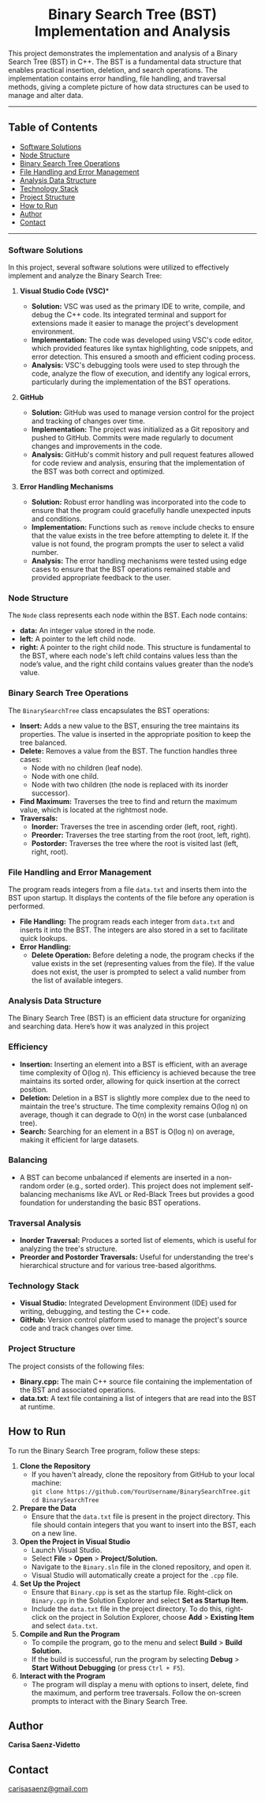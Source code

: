 <h1 align="center">Binary Search Tree (BST) Implementation and Analysis</h1>

This project demonstrates the implementation and analysis of a Binary Search Tree (BST) in C++. The BST is a fundamental data structure that enables practical insertion, deletion, and search operations.
The implementation contains error handling, file handling, and traversal methods, giving a complete picture of how data structures can be used to manage and alter data.
***
## Table of Contents

- [Software Solutions](#software-solutions)
- [Node Structure](#node-structure)
- [Binary Search Tree Operations](#binary-search-tree-operations)
- [File Handling and Error Management](#file-handling-and-error-management)
- [Analysis Data Structure](#analysis-data-structure)
- [Technology Stack](#technology-stack)
- [Project Structure](#project-structure)
- [How to Run](#how-to-run)
- [Author](#author)
- [Contact](#contact)
***

### Software Solutions
In this project, several software solutions were utilized to effectively implement and analyze the Binary Search Tree:

1. **Visual Studio Code (VSC)***
   * **Solution:** VSC was used as the primary IDE to write, compile, and debug the C++ code. Its integrated terminal and support for extensions made it easier to manage the project's development environment.
   * **Implementation:** The code was developed using VSC's code editor, which provided features like syntax highlighting, code snippets, and error detection. This ensured a smooth and efficient coding process.
   * **Analysis:** VSC's debugging tools were used to step through the code, analyze the flow of execution, and identify any logical errors, particularly during the implementation of the BST operations.

2. **GitHub**
   * **Solution:** GitHub was used to manage version control for the project and tracking of changes over time.
   * **Implementation:** The project was initialized as a Git repository and pushed to GitHub. Commits were made regularly to document changes and improvements in the code.
   * **Analysis:** GitHub's commit history and pull request features allowed for code review and analysis, ensuring that the implementation of the BST was both correct and optimized.

3. **Error Handling Mechanisms**
   * **Solution:** Robust error handling was incorporated into the code to ensure that the program could gracefully handle unexpected inputs and conditions.
   * **Implementation:** Functions such as `remove` include checks to ensure that the value exists in the tree before attempting to delete it. If the value is not found,
     the program prompts the user to select a valid number.
   * **Analysis:** The error handling mechanisms were tested using edge cases to ensure that the BST operations remained stable and provided appropriate feedback to the user.

### Node Structure
The `Node` class represents each node within the BST. Each node contains:
* **data:** An integer value stored in the node.
* **left:** A pointer to the left child node.
* **right:** A pointer to the right child node.
This structure is fundamental to the BST, where each node's left child contains values less than the node’s value, and the right child contains values greater than the node’s value.

### Binary Search Tree Operations
The `BinarySearchTree` class encapsulates the BST operations:
* **Insert:** Adds a new value to the BST, ensuring the tree maintains its properties. The value is inserted in the appropriate position to keep the tree balanced.
* **Delete:** Removes a value from the BST. The function handles three cases:
  * Node with no children (leaf node).
  * Node with one child.
  * Node with two children (the node is replaced with its inorder successor).
* **Find Maximum:** Traverses the tree to find and return the maximum value, which is located at the rightmost node.
* **Traversals:**
  * **Inorder:** Traverses the tree in ascending order (left, root, right).
  * **Preorder:** Traverses the tree starting from the root (root, left, right).
  * **Postorder:** Traverses the tree where the root is visited last (left, right, root).

### File Handling and Error Management
The program reads integers from a file `data.txt` and inserts them into the BST upon startup. It displays the contents of the file before any operation is performed.
* **File Handling:** The program reads each integer from `data.txt` and inserts it into the BST. The integers are also stored in a set to facilitate quick lookups.
* **Error Handling:**
  * **Delete Operation:** Before deleting a node, the program checks if the value exists in the set
    (representing values from the file). If the value does not exist, the user is prompted to select a valid number from the list of available integers.

### Analysis Data Structure
The Binary Search Tree (BST) is an efficient data structure for organizing and searching data. Here’s how it was analyzed in this project
### Efficiency
  * **Insertion:** Inserting an element into a BST is efficient, with an average time complexity of O(log n). This efficiency is achieved because the tree maintains its sorted order, allowing for quick insertion at the correct position.
  * **Deletion:** Deletion in a BST is slightly more complex due to the need to maintain the tree's structure. The time complexity remains O(log n) on average, though it can degrade to O(n) in the worst case (unbalanced tree).
  * **Search:** Searching for an element in a BST is O(log n) on average, making it efficient for large datasets.

### Balancing
* A BST can become unbalanced if elements are inserted in a non-random order (e.g., sorted order).
This project does not implement self-balancing mechanisms like AVL or Red-Black Trees but provides a good foundation for understanding the basic BST operations.

### Traversal Analysis
* **Inorder Traversal:** Produces a sorted list of elements, which is useful for analyzing the tree's structure.
* **Preorder and Postorder Traversals:** Useful for understanding the tree's hierarchical structure and for various tree-based algorithms.

### Technology Stack
* **Visual Studio:** Integrated Development Environment (IDE) used for writing, debugging, and testing the C++ code.
* **GitHub:** Version control platform used to manage the project's source code and track changes over time.

### Project Structure
The project consists of the following files:
* **Binary.cpp:** The main C++ source file containing the implementation of the BST and associated operations.
* **data.txt:** A text file containing a list of integers that are read into the BST at runtime.

## How to Run
To run the Binary Search Tree program, follow these steps:
1. **Clone the Repository**
   * If you haven't already, clone the repository from GitHub to your local machine:
     <br>`git clone https://github.com/YourUsername/BinarySearchTree.git`<br> `cd BinarySearchTree`
2. **Prepare the Data**
   * Ensure that the `data.txt` file is present in the project directory. This file should contain integers that you want to insert into the BST, each on a new line.
3. **Open the Project in Visual Studio**
   * Launch Visual Studio.
   * Select **File** > **Open** > **Project/Solution.**
   * Navigate to the `Binary.sln` file in the cloned repository, and open it.
   * Visual Studio will automatically create a project for the `.cpp` file.
4. **Set Up the Project**
   * Ensure that `Binary.cpp` is set as the startup file. Right-click on `Binary.cpp` in the Solution Explorer and select **Set as Startup Item.**
   * Include the `data.txt` file in the project directory. To do this, right-click on the project in Solution Explorer, choose **Add** > **Existing Item** and select `data.txt`.
5. **Compile and Run the Program**
   * To compile the program, go to the menu and select **Build** > **Build Solution.**
   * If the build is successful, run the program by selecting **Debug** > **Start Without Debugging** (or press `Ctrl + F5`).
6. **Interact with the Program**
   * The program will display a menu with options to insert, delete, find the maximum, and perform tree traversals. Follow the on-screen prompts to interact with the Binary Search Tree.

 ## Author
**Carisa Saenz-Videtto**

## Contact
carisasaenz@gmail.com
